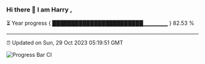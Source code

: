 ### Hi there 👋 I am Harry , 

⏳ Year progress { ████████████████████████▁▁▁▁▁▁ } 82.53 %

---

⏰ Updated on Sun, 29 Oct 2023 05:19:51 GMT

![Progress Bar CI](https://github.com/duykhang68/duykhang68/workflows/Progress%20Bar%20CI/badge.svg)

